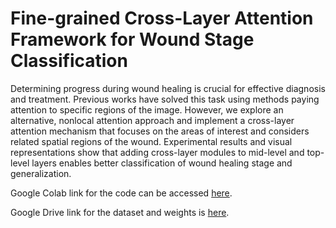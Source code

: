 # Fine-grained Cross-Layer Attention Framework for Wound Stage Classification

Determining progress during wound healing is crucial for effective diagnosis and treatment. Previous works have solved this task using methods paying attention to specific regions of the image. However, we explore an alternative, nonlocal attention approach and implement a cross-layer attention mechanism that focuses on the areas of interest and considers related spatial regions of the wound. Experimental results and visual representations show that adding cross-layer modules to mid-level and top-level layers enables better classification of wound healing stage and generalization.

Google Colab link for the code can be accessed [here](https://colab.research.google.com/drive/1e99fkcJSk3xdcM551tk3ZJ9X8dBLPp-F?usp=sharing).

Google Drive link for the dataset and weights is [here](https://drive.google.com/drive/folders/1mzcMtrpEn3II_cPCp4IT9l9J0f2w000n?usp=sharing).
